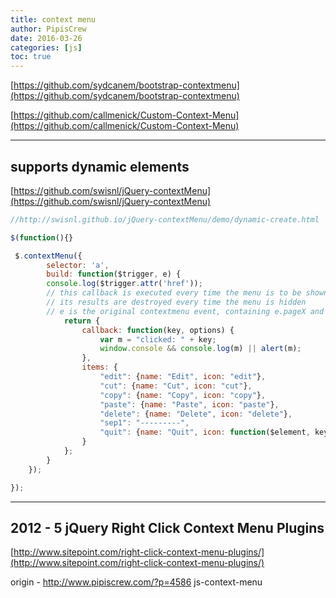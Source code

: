 ```yaml
---
title: context menu
author: PipisCrew
date: 2016-03-26
categories: [js]
toc: true
---
```


[https://github.com/sydcanem/bootstrap-contextmenu](https://github.com/sydcanem/bootstrap-contextmenu)

[https://github.com/callmenick/Custom-Context-Menu](https://github.com/callmenick/Custom-Context-Menu)

* * *

## supports dynamic elements

[https://github.com/swisnl/jQuery-contextMenu](https://github.com/swisnl/jQuery-contextMenu)

```js
//http://swisnl.github.io/jQuery-contextMenu/demo/dynamic-create.html

$(function(){}

 $.contextMenu({
		selector: 'a', 
		build: function($trigger, e) {
		console.log($trigger.attr('href'));
		// this callback is executed every time the menu is to be shown
		// its results are destroyed every time the menu is hidden
		// e is the original contextmenu event, containing e.pageX and e.pageY (amongst other data)
			return {
				callback: function(key, options) {
					var m = "clicked: " + key;
					window.console && console.log(m) || alert(m); 
				},
				items: {
					"edit": {name: "Edit", icon: "edit"},
					"cut": {name: "Cut", icon: "cut"},
					"copy": {name: "Copy", icon: "copy"},
					"paste": {name: "Paste", icon: "paste"},
					"delete": {name: "Delete", icon: "delete"},
					"sep1": "---------",
					"quit": {name: "Quit", icon: function($element, key, item){ return 'context-menu-icon context-menu-icon-quit'; }}
				}
			};
		}
	});

});
```

* * *

## 2012 - 5 jQuery Right Click Context Menu Plugins

[http://www.sitepoint.com/right-click-context-menu-plugins/](http://www.sitepoint.com/right-click-context-menu-plugins/)

origin - http://www.pipiscrew.com/?p=4586 js-context-menu